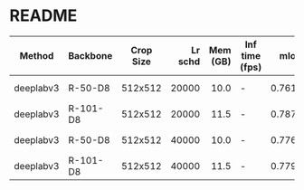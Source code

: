 # README
|  Method   | Backbone | Crop Size | Lr schd | Mem (GB) | Inf time (fps) |  mIoU  | mIoU(multi scale) |                                                                                                                                                                                                    download                                                                                                                                                                                                    |
|-----------|----------|-----------|--------:|---------:|----------------|-------:|-------------------|----------------------------------------------------------------------------------------------------------------------------------------------------------------------------------------------------------------------------------------------------------------------------------------------------------------------------------------------------------------------------------------------------------------|
| deeplabv3 | R-50-D8  | 512x512   |   20000 |     10.0 | -              | 0.7617 | -                 | [model](https://open-mmlab.s3.ap-northeast-2.amazonaws.com/mmsegmentation/models/deeplabv3/deeplabv3_r50-d8_512x512_20k_voc12aug/deeplabv3_r50-d8_512x512_20k_voc12aug_20200617_010906-596905ef.pth) &#124; [log](https://open-mmlab.s3.ap-northeast-2.amazonaws.com/mmsegmentation/models/deeplabv3/deeplabv3_r50-d8_512x512_20k_voc12aug/deeplabv3_r50-d8_512x512_20k_voc12aug_20200617_010906.log.json)     |
| deeplabv3 | R-101-D8 | 512x512   |   20000 |     11.5 | -              | 0.7870 | -                 | [model](https://open-mmlab.s3.ap-northeast-2.amazonaws.com/mmsegmentation/models/deeplabv3/deeplabv3_r101-d8_512x512_20k_voc12aug/deeplabv3_r101-d8_512x512_20k_voc12aug_20200617_010932-8d13832f.pth) &#124; [log](https://open-mmlab.s3.ap-northeast-2.amazonaws.com/mmsegmentation/models/deeplabv3/deeplabv3_r101-d8_512x512_20k_voc12aug/deeplabv3_r101-d8_512x512_20k_voc12aug_20200617_010932.log.json) |
| deeplabv3 | R-50-D8  | 512x512   |   40000 |     10.0 | -              | 0.7768 | -                 | [model](https://open-mmlab.s3.ap-northeast-2.amazonaws.com/mmsegmentation/models/deeplabv3/deeplabv3_r50-d8_512x512_40k_voc12aug/deeplabv3_r50-d8_512x512_40k_voc12aug_20200613_161546-2ae96e7e.pth) &#124; [log](https://open-mmlab.s3.ap-northeast-2.amazonaws.com/mmsegmentation/models/deeplabv3/deeplabv3_r50-d8_512x512_40k_voc12aug/deeplabv3_r50-d8_512x512_40k_voc12aug_20200613_161546.log.json)     |
| deeplabv3 | R-101-D8 | 512x512   |   40000 |     11.5 | -              | 0.7792 | -                 | [model](https://open-mmlab.s3.ap-northeast-2.amazonaws.com/mmsegmentation/models/deeplabv3/deeplabv3_r101-d8_512x512_40k_voc12aug/deeplabv3_r101-d8_512x512_40k_voc12aug_20200613_161432-0017d784.pth) &#124; [log](https://open-mmlab.s3.ap-northeast-2.amazonaws.com/mmsegmentation/models/deeplabv3/deeplabv3_r101-d8_512x512_40k_voc12aug/deeplabv3_r101-d8_512x512_40k_voc12aug_20200613_161432.log.json) |
